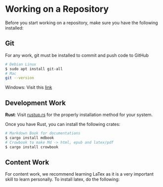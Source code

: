 # Working on a Repository
Before you start working on a repository, make sure you have the following installed: 

## Git 
For any work, git must be installed to commit and push code to GitHub 

```bash
# Debian Linux 
$ sudo apt install git-all
# Mac
git --version
```
Windows: Visit this [link](https://git-scm.com/download/win)

## Development Work

**Rust**: Visit [rustup.rs](http://rustup.rs) for the properly installation method for your system. 

Once you have Rust, you can install the following crates: 
```bash
# Markdown Book for documentations 
$ cargo install mdbook
# Crowbook to make Md -> html, epub and latex/pdf
$ cargo install crowbook
```

## Content Work
For content work, we recommend learning LaTex as it is a very important skill to learn personally. 
To install latex, do the following: 

